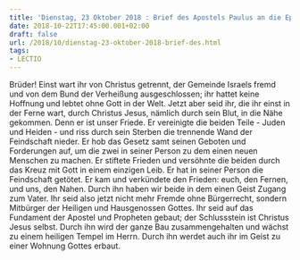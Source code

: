 ```yaml
---
title: 'Dienstag, 23 Oktober 2018 : Brief des Apostels Paulus an die Epheser 2,12-22.'
date: 2018-10-22T17:45:00.001+02:00
draft: false
url: /2018/10/dienstag-23-oktober-2018-brief-des.html
tags: 
- LECTIO
---
```


Brüder! Einst wart ihr von Christus getrennt, der Gemeinde Israels fremd und von dem Bund der Verheißung ausgeschlossen; ihr hattet keine Hoffnung und lebtet ohne Gott in der Welt. Jetzt aber seid ihr, die ihr einst in der Ferne wart, durch Christus Jesus, nämlich durch sein Blut, in die Nähe gekommen. Denn er ist unser Friede. Er vereinigte die beiden Teile - Juden und Heiden - und riss durch sein Sterben die trennende Wand der Feindschaft nieder. Er hob das Gesetz samt seinen Geboten und Forderungen auf, um die zwei in seiner Person zu dem einen neuen Menschen zu machen. Er stiftete Frieden und versöhnte die beiden durch das Kreuz mit Gott in einem einzigen Leib. Er hat in seiner Person die Feindschaft getötet. Er kam und verkündete den Frieden: euch, den Fernen, und uns, den Nahen. Durch ihn haben wir beide in dem einen Geist Zugang zum Vater. Ihr seid also jetzt nicht mehr Fremde ohne Bürgerrecht, sondern Mitbürger der Heiligen und Hausgenossen Gottes. Ihr seid auf das Fundament der Apostel und Propheten gebaut; der Schlussstein ist Christus Jesus selbst. Durch ihn wird der ganze Bau zusammengehalten und wächst zu einem heiligen Tempel im Herrn. Durch ihn werdet auch ihr im Geist zu einer Wohnung Gottes erbaut.